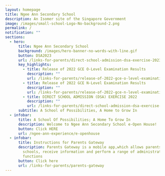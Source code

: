 ```yaml
---
layout: homepage
title: Ngee Ann Secondary School
description: An Isomer site of the Singapore Government
image: /images/small-school-Logo-No-background-2.png
permalink: /
notification: ""
sections:
  - hero:
      title: Ngee Ann Secondary School
      background: /images/hero-banner-no-words-with-line.gif
      button: DSA2023
      url: /links-for-parents/direct-school-admission-dsa-exercise-2023
      key_highlights:
        - title: Release of 2022 GCE O-Level Examination Results
          description: ""
          url: /links-for-parents/release-of-2022-gce-o-level-examination-results
        - title: Release of 2022 GCE N-Level Examination Results
          description: ""
          url: /links-for-parents/release-of-2022-gce-n-level-examination-results
        - title: DIRECT SCHOOL ADMISSION (DSA) EXERCISE 2022
          description: ""
          url: /links-for-parents/direct-school-admission-dsa-exercise-2023
      subtitle: A School of Possibilities, A Home to Grow In
  - infobar:
      title: A School Of Possibilities; A Home To Grow In
      description: Welcome to Ngee Ann Secondary School e-Open House!
      button: Click HERE
      url: /ngee-ann-experience/e-openhouse
  - infobar:
      title: Instructions for Parents Gateway
      description: Parents Gateway is a mobile app,which allows parents to engage with
        schools, receive information and perform a range of administrative
        functions
      button: Click here
      url: /links-for-parents/parents-gateway
---
```

